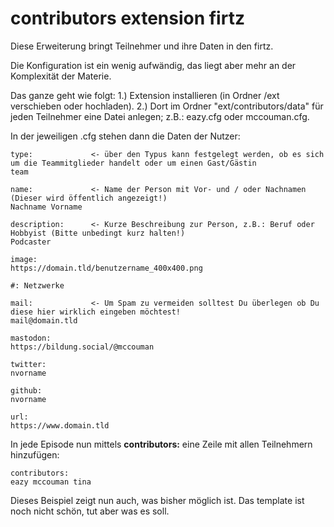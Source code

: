 # contributors extension firtz

Diese Erweiterung bringt Teilnehmer und ihre Daten in den firtz.

Die Konfiguration ist ein wenig aufwändig, das liegt aber mehr an der Komplexität der Materie.

Das ganze geht wie folgt: 
1.) Extension installieren (in Ordner /ext verschieben oder hochladen). 
2.) Dort im Ordner "ext/contributors/data" für jeden Teilnehmer eine Datei anlegen; z.B.: eazy.cfg oder mccouman.cfg.

In der jeweiligen .cfg stehen dann die Daten der Nutzer:

```
type:             <- über den Typus kann festgelegt werden, ob es sich um die Teammitglieder handelt oder um einen Gast/Gästin
team

name:             <- Name der Person mit Vor- und / oder Nachnamen (Dieser wird öffentlich angezeigt!)
Nachname Vorname

description:      <- Kurze Beschreibung zur Person, z.B.: Beruf oder Hobbyist (Bitte unbedingt kurz halten!)
Podcaster

image:
https://domain.tld/benutzername_400x400.png

#: Netzwerke

mail:             <- Um Spam zu vermeiden solltest Du überlegen ob Du diese hier wirklich eingeben möchtest!
mail@domain.tld

mastodon:
https://bildung.social/@mccouman

twitter:
nvorname

github:
nvorname

url:
https://www.domain.tld
```

In jede Episode nun mittels **contributors:** eine Zeile mit allen Teilnehmern hinzufügen:

```
contributors:
eazy mccouman tina
```


Dieses Beispiel zeigt nun auch, was bisher möglich ist. Das template ist noch nicht schön, tut aber was es soll.
